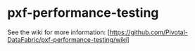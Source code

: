 # pxf-performance-testing

See the wiki for more information: [https://github.com/Pivotal-DataFabric/pxf-performance-testing/wiki]
